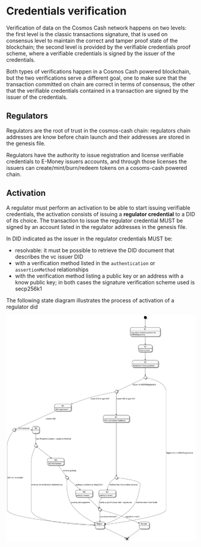 # Credentials verification

Verification of data on the Cosmos Cash network happens on two levels: the first level is the classic transactions signature, that is used on consensus level to maintain the correct and tamper proof state of the blockchain; the second level is provided by the verifiable credentials proof scheme, where a verifiable credentials is signed by the issuer of the credentials.

Both types of verifications happen in a Cosmos Cash powered blockchain, but the two verifications serve a different goal, one to make sure that the transaction committed on chain are correct in terms of consensus, the other that the verifiable credentials contained in a transaction are signed by the issuer of the credentials. 


## Regulators

Regulators are the root of trust in the cosmos-cash chain: regulators chain addresses are know before chain launch and their addresses are stored in the genesis file. 

Regulators have the authority to issue registration and license verifiable credentials to E-Money issuers accounts, and through those licenses the issuers can create/mint/burn/redeem tokens on a cosoms-cash powered chain.

## Activation 

A regulator must perform an activation to be able to start issuing verifiable credentials, the activation consists of issuing a **regulator credential** to a DID of its choice. The transaction to issue the regulator credential MUST be signed by an account listed in the regulator addresses in the genesis file. 

In DID indicated as the issuer in the regulator credentials MUST be:

- resolvable: it must be possible to retrieve the DID document that describes the vc issuer DID
- with a verification method listed in the `authentication` or `assertionMethod` relationships
- with the verification method listing a public key or an address with a know public key; in both cases the signature verification scheme used is secp256k1

The following state diagram illustrates the process of activation of a regulator did

![](001-regulators-activate.svg)

